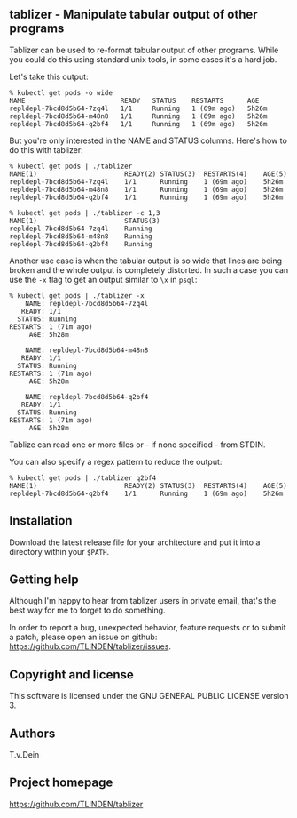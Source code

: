 ## tablizer - Manipulate tabular output of other programs

Tablizer  can   be  used   to  re-format   tabular  output   of  other
programs. While you  could do this using standard unix  tools, in some
cases it's a hard job.

Let's take this output:
```
% kubectl get pods -o wide
NAME                        READY   STATUS    RESTARTS      AGE
repldepl-7bcd8d5b64-7zq4l   1/1     Running   1 (69m ago)   5h26m
repldepl-7bcd8d5b64-m48n8   1/1     Running   1 (69m ago)   5h26m
repldepl-7bcd8d5b64-q2bf4   1/1     Running   1 (69m ago)   5h26m
```

But you're only interested in the  NAME and STATUS columns. Here's how
to do this with tablizer:

```
% kubectl get pods | ./tablizer 
NAME(1)                      READY(2) STATUS(3)  RESTARTS(4)    AGE(5)
repldepl-7bcd8d5b64-7zq4l    1/1      Running    1 (69m ago)    5h26m
repldepl-7bcd8d5b64-m48n8    1/1      Running    1 (69m ago)    5h26m
repldepl-7bcd8d5b64-q2bf4    1/1      Running    1 (69m ago)    5h26m

% kubectl get pods | ./tablizer -c 1,3
NAME(1)                      STATUS(3)
repldepl-7bcd8d5b64-7zq4l    Running
repldepl-7bcd8d5b64-m48n8    Running
repldepl-7bcd8d5b64-q2bf4    Running 
```

Another use case is when the tabular  output is so wide that lines are
being broken and  the whole output is completely distorted.  In such a
case you can use the `-x` flag to get an output similar to `\x` in `psql`:

```
% kubectl get pods | ./tablizer -x    
    NAME: repldepl-7bcd8d5b64-7zq4l  
   READY: 1/1    
  STATUS: Running  
RESTARTS: 1 (71m ago)  
     AGE: 5h28m

    NAME: repldepl-7bcd8d5b64-m48n8  
   READY: 1/1    
  STATUS: Running  
RESTARTS: 1 (71m ago)  
     AGE: 5h28m

    NAME: repldepl-7bcd8d5b64-q2bf4  
   READY: 1/1    
  STATUS: Running  
RESTARTS: 1 (71m ago)  
     AGE: 5h28m
```

Tablize can read one or more files or - if none specified - from STDIN.

You can also specify a regex pattern to reduce the output:

```
% kubectl get pods | ./tablizer q2bf4
NAME(1)                      READY(2) STATUS(3)  RESTARTS(4)    AGE(5)
repldepl-7bcd8d5b64-q2bf4    1/1      Running    1 (69m ago)    5h26m
```


## Installation

Download the latest release file for your architecture and put it into
a directory within your `$PATH`.

## Getting help

Although I'm happy to hear from tablizer users in private email,
that's the best way for me to forget to do something.

In order to report a bug, unexpected behavior, feature requests
or to submit a patch, please open an issue on github:
https://github.com/TLINDEN/tablizer/issues.

## Copyright and license

This software is licensed under the GNU GENERAL PUBLIC LICENSE version 3.

## Authors

T.v.Dein <tom AT vondein DOT org>

## Project homepage

https://github.com/TLINDEN/tablizer
